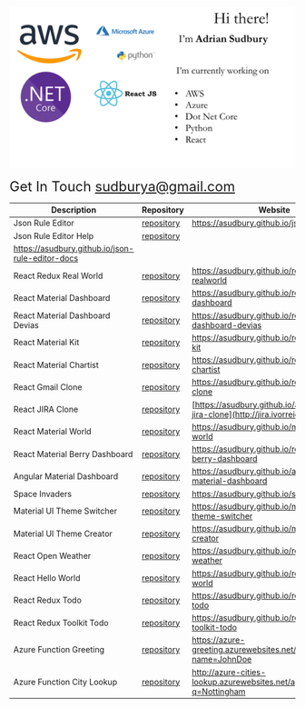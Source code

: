 ![github message](https://github.com/asudbury/asudbury/blob/master/github-message-new.gif?raw=true)

<font size="5" style="text-align: right">Get In Touch sudburya@gmail.com</font>

| Description                                      | Repository                                                                | Website                                                                           |
| ------------------------------------------------ | ------------------------------------------------------------------------- | --------------------------------------------------------------------------------- |
| Json Rule Editor                                 | [repository](https://github.com/asudbury/json-rule-editor)                | https://asudbury.github.io/json-rule-editor                                       |
| Json Rule Editor Help                            | [repository](https://github.com/asudbury/json-rule-editor-docs)           |
| https://asudbury.github.io/json-rule-editor-docs |
| React Redux Real World                           | [repository](https://github.com/asudbury/react-redux-realworld)           | https://asudbury.github.io/react-redux-realworld                                  |
| React Material Dashboard                         | [repository](https://github.com/asudbury/react-material-dashboard)        | https://asudbury.github.io/react-material-dashboard                               |
| React Material Dashboard Devias                  | [repository](https://github.com/asudbury/react-material-dashboard-devias) | https://asudbury.github.io/react-material-dashboard-devias                        |
| React Material Kit                               | [repository](https://github.com/asudbury/react-material-kit)              | https://asudbury.github.io/react-material-kit                                     |
| React Material Chartist                          | [repository](https://github.com/asudbury/react-material-chartist)         | https://asudbury.github.io/react-material-chartist                                |
| React Gmail Clone                                | [repository](https://github.com/asudbury/react-gmail-clone)               | https://asudbury.github.io/react-gmail-clone                                      |
| React JIRA Clone                                 | [repository](https://github.com/asudbury/react-jira-clone)                | [https://asudbury.github.io/asudbury/react-jira-clone](http://jira.ivorreic.com/) |
| React Material World                             | [repository](https://github.com/asudbury/material-ui-world)               | https://asudbury.github.io/material-ui-world                                      |
| React Material Berry Dashboard                   | [repository](https://github.com/asudbury/react-material-berry-dashboard)  | https://asudbury.github.io/react-material-berry-dashboard                         |
| Angular Material Dashboard                       | [repository](https://github.com/asudbury/angular-material-dashboard)      | https://asudbury.github.io/angular-material-dashboard                             |
| Space Invaders                                   | [repository](https://github.com/asudbury/space_invaders)                  | https://asudbury.github.io/space_invaders                                         |
| Material UI Theme Switcher                       | [repository](https://github.com/asudbury/material-ui-theme-switcher)      | https://asudbury.github.io/material-ui-theme-switcher                             |
| Material UI Theme Creator                        | [repository](https://github.com/asudbury/mui-theme-creator)               | https://asudbury.github.io/mui-theme-creator                                      |
| React Open Weather                               | [repository](https://github.com/asudbury/react-open-weather)              | https://asudbury.github.io/react-open-weather                                     |
| React Hello World                                | [repository](https://github.com/asudbury/react-hello-world)               | https://asudbury.github.io/react-hello-world                                      |
| React Redux Todo                                 | [repository](https://github.com/asudbury/react-redux-todo)                | https://asudbury.github.io/react-redux-todo                                       |
| React Redux Toolkit Todo                         | [repository](https://github.com/asudbury/react-redux-toolkit-todo)        | https://asudbury.github.io/react-redux-toolkit-todo                               |
| Azure Function Greeting                          | [repository](https://github.com/asudbury/Azure-Greeting)                  | https://azure-greeting.azurewebsites.net/api/Greeting?name=JohnDoe                |
| Azure Function City Lookup                       | [repository](https://github.com/asudbury/Azure-City-Lookup)               | http://azure-cities-lookup.azurewebsites.net/api/lookup?q=Nottingham              |
